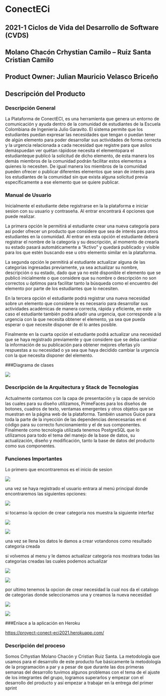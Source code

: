 # ConectECi


## 2021-1 Ciclos de Vida del Desarrollo de Software (CVDS)


## Molano Chacón Crhystian Camilo – Ruiz Santa Cristian Camilo 


## Product Owner: Julian Mauricio Velasco Briceño


## Descripción del Producto


### Descripción General 


La Plataforma de ConectECI, es una herramienta que genera un entorno de comunicación y ayuda dentro de la comunidad de estudiantes de la Escuela Colombiana de Ingeniería Julio Garavito. El sistema permite que los estudiantes puedan expresar las necesidades que tengan o puedan tener de algún elemento para poder desarrollar sus actividades de forma correcta y la urgencia relacionada a cada necesidad que registre para que asílos demáspuedan ver quétan rápidose necesita el elementopara el estudianteque publicó la solicitud de dicho elemento, de esta manera los demás miembros de la comunidad podrán facilitar estos elementos a quienes lo necesiten. De igual manera los miembros de la comunidad pueden ofrecer o publicar diferentes elementos que sean de interés para los estudiantes de la comunidad sin que exista alguna solicitud previa específicamente a ese elemento que se quiere publicar.

### Manual de Usuario 


Inicialmente el estudiante debe registrarse en la la plataforma e iniciar sesion con su usuario y contraseña. Al entrar encontrará 4 opciones que puede realizar. 


La primera opción le permitirá al estudiante crear una nueva categoría para así poder ofrecer un producto que considere que sea de interés para otros estudiantes en la comunidad. Al entrar en esta opción el estudiante deberá registrar el nombre de la categoría y su descripción, al momento de crearla su estado pasará automáticamente a “Activo" y quedará publicado y visible para los que estén buscando ese u otro elemento similar en la plataforma. 


La segunda opción le permitirá al estudiante actualizar alguna de las categorías ingresadas previamente, ya sea actualizar su nombre, descripción o su estado, dado que ya no esté disponible el elemento que se publicó inicialmente o que considere que su nombre o descripción no son correctos u óptimos para facilitar tanto la búsqueda como el encuentro del elemento por parte de los estudiantes que lo necesiten.


En la tercera opción el estudiante podrá registrar una nueva necesidad sobre un elemento que considere le es necesario para desarrollar sus actividades académicas de manera correcta, rápida y eficiente, en este caso el estudiante también podrá añadir una urgencia, que corresponde a la urgencia con la que necesita obtener el elemento, ya sea que pueda esperar o que necesite disponer de él lo antes posible.


Finalmente en la cuarta opción el estudiante podrá actualizar una necesidad que se haya registrado previamente y que considere que se deba cambiar la información de su publicación para obtener mejores ofertas y/o respuestas a su necesidad o ya sea que haya decidido cambiar la urgencia con la que necesita disponer del elemento.

###Diagrama de clases

![](/img/diagram.png)

### Descripción de la Arquitectura y Stack de Tecnologías 


Actualmente contamos con la capa de presentación y la capa de servicio las cuales para su diseño utilizamos, PrimeFaces para los diseños de botones, cuadros de texto, ventamas emergentes y otros objetos que se muestran en la página web de la plataforma. También usamos Guice para toda la parte de la inyección de las dependencias denecesarias en el código para su correcto funcionamiento y el de sus componentes. Finalmente como tecnología utilizada tenemos PostgreSQL que lo utilizamos para todo el tema del manejo de la base de datos, su actualización, diseño y modificación, tanto la base de datos del producto como sus componentes.


### Funciones Importantes

 
Lo primero que encontraremos es el inicio de sesion 


![](/img/inicio.png)


una vez se haya registrado el usuario entrara al menú principal donde encontraremos las siguientes opciones: 


![](/img/menu.png)


si tocamso la opcion de crear categoria nos muestra la siguiente interfaz


![](/img/crearCategoria.png)


![](/img/crearCategoria.jpeg)


una vez se llena los datos le damos a crear votandonos como resultado categoria creada



si volvemos al menu y le damos actualizar categoria nos mostrara todas las categorias creadas las cuales podemos actualizar


![](/img/actualizarCategoria.png)


![](/img/actualizarCategoria1.png)


por ultimo tenemos la opcion de crear necesidad la cual nos da el catalogo de categorias donde seleccionamos una y creamos la nueva necesidad


![](/img/crearNecesidad.png)


![](/img/crearNecesidad1.png)


###Enlace a la aplicación en Heroku


https://proyect-conect-eci2021.herokuapp.com/


### Descripción del proceso 


Somos Crhystian Molano Chacón y Cristian Ruiz Santa. La metodología que usamos para el desarrollo de este producto fue básicamente la metodología de la programación a par y a pesar de que durante las dos primeras semanas del desarrollo tuvimos algunos problemas con el tema de el ajuste de los integrantes del grupo, logramos superarlos y empezar con el desarrollo del producto y así empezar a trabajar en la entrega del primer sprint

